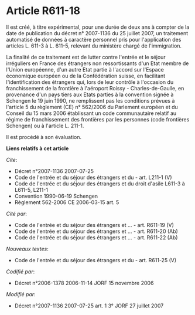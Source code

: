 # Article R611-18

Il est créé, à titre expérimental, pour une durée de deux ans à compter de la date de publication du décret n° 2007-1136 du
25 juillet 2007, un traitement automatisé de données à caractère personnel pris pour l'application des articles L. 611-3 à L.
611-5, relevant du ministère chargé de l'immigration.

La finalité de ce traitement est de lutter contre l'entrée et le séjour irréguliers en France des étrangers non
ressortissants d'un Etat membre de l'Union européenne, d'un autre Etat partie à l'accord sur l'Espace économique européen ou
de la Confédération suisse, en facilitant l'identification des étrangers qui, lors de leur contrôle à l'occasion du
franchissement de la frontière à l'aéroport Roissy - Charles-de-Gaulle, en provenance d'un pays tiers aux Etats parties à la
convention signée à Schengen le 19 juin 1990, ne remplissent pas les conditions prévues à l'article 5 du règlement (CE) n°
562/2006 du Parlement européen et du Conseil du 15 mars 2006 établissant un code communautaire relatif au régime de
franchissement des frontières par les personnes (code frontières Schengen) ou à l'article L. 211-1.

Il est procédé à son évaluation.

**Liens relatifs à cet article**

_Cite_:

  - Décret n°2007-1136 2007-07-25
  - Code de l'entrée et du séjour des étrangers et du  - art. L211-1 (V)
  - Code de l'entrée et du séjour des étrangers et du droit d'asile L611-3 à L611-5, L211-1
  - Convention 1990-06-19 Schengen
  - Règlement 562-2006 CE 2006-03-15 art. 5

_Cité par_:

  - Code de l'entrée et du séjour des étrangers et ... - art. R611-19 (V)
  - Code de l'entrée et du séjour des étrangers et ... - art. R611-20 (Ab)
  - Code de l'entrée et du séjour des étrangers et ... - art. R611-22 (Ab)

_Nouveaux textes_:

  - Code de l'entrée et du séjour des étrangers et du  - art. R611-25 (V)

_Codifié par_:

  - Décret n°2006-1378 2006-11-14 JORF 15 novembre 2006

_Modifié par_:

  - Décret n°2007-1136 2007-07-25 art. 1 3° JORF 27 juillet 2007
